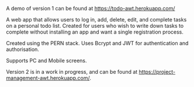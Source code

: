 A demo of version 1 can be found at https://todo-awt.herokuapp.com/

A web app that allows users to log in, add, delete, edit, and complete tasks on a personal todo list. Created for users who wish to write down tasks to complete without installing an app and want a single registration process.

Created using the PERN stack. Uses Bcrypt and JWT for authentication and authorisation.

Supports PC and Mobile screens.


Version 2 is in a work in progress, and can be found at https://project-management-awt.herokuapp.com/.

